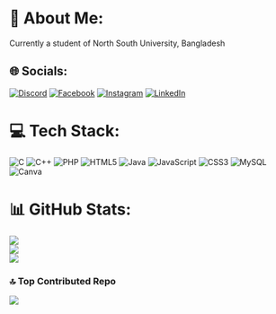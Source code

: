 # 💫 About Me:
Currently a student of North South University, Bangladesh  

## 🌐 Socials:
[![Discord](https://img.shields.io/badge/Discord-%237289DA.svg?logo=discord&logoColor=white)](https://discord.gg/kharap) [![Facebook](https://img.shields.io/badge/Facebook-%231877F2.svg?logo=Facebook&logoColor=white)](https://facebook.com/xoikot) [![Instagram](https://img.shields.io/badge/Instagram-%23E4405F.svg?logo=Instagram&logoColor=white)](https://instagram.com/panicked_demon_) [![LinkedIn](https://img.shields.io/badge/LinkedIn-%230077B5.svg?logo=linkedin&logoColor=white)](https://linkedin.com/in/kazi-abdullah-al-hasnaine-106958297/)  



# 💻 Tech Stack:
![C](https://img.shields.io/badge/c-%2300599C.svg?style=for-the-badge&logo=c&logoColor=white) ![C++](https://img.shields.io/badge/c++-%2300599C.svg?style=for-the-badge&logo=c%2B%2B&logoColor=white) ![PHP](https://img.shields.io/badge/php-%23777BB4.svg?style=for-the-badge&logo=php&logoColor=white) ![HTML5](https://img.shields.io/badge/html5-%23E34F26.svg?style=for-the-badge&logo=html5&logoColor=white) ![Java](https://img.shields.io/badge/java-%23ED8B00.svg?style=for-the-badge&logo=openjdk&logoColor=white) ![JavaScript](https://img.shields.io/badge/javascript-%23323330.svg?style=for-the-badge&logo=javascript&logoColor=%23F7DF1E) ![CSS3](https://img.shields.io/badge/css3-%231572B6.svg?style=for-the-badge&logo=css3&logoColor=white) ![MySQL](https://img.shields.io/badge/mysql-4479A1.svg?style=for-the-badge&logo=mysql&logoColor=white) ![Canva](https://img.shields.io/badge/Canva-%2300C4CC.svg?style=for-the-badge&logo=Canva&logoColor=white)  

# 📊 GitHub Stats:
![](https://github-readme-stats.vercel.app/api?username=hasnaine2000&theme=dark&hide_border=false&include_all_commits=true&count_private=false)<br/>
![](https://github-readme-streak-stats.herokuapp.com/?user=hasnaine2000&theme=dark&hide_border=false)<br/>
![](https://github-readme-stats.vercel.app/api/top-langs/?username=hasnaine2000&theme=dark&hide_border=false&include_all_commits=true&count_private=false&layout=compact)

### 🔝 Top Contributed Repo
![](https://github-contributor-stats.vercel.app/api?username=hasnaine2000&limit=5&theme=dark&combine_all_yearly_contributions=true)

<!-- Proudly created with GPRM ( https://gprm.itsvg.in ) -->
